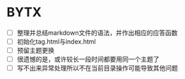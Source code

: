 # BYTX

- [ ] 整理并总结markdown文件的语法，并作出相应的应答函数
- [ ] 初始化tag.html与index.html
- [ ] 预留主题更换
- [ ] 很遗憾的是，或许较长一段时间都要用同一个主题了
- [ ] 写不出来异常处理所以不在当前目录操作可能导致其他问题